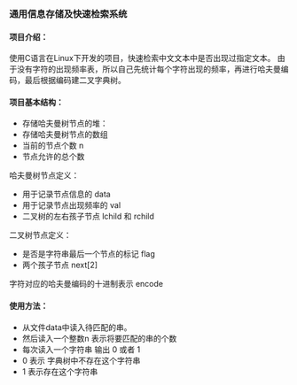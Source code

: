 ### 通用信息存储及快速检索系统

#### 项目介绍：

使用C语言在Linux下开发的项目，快速检索中文文本中是否出现过指定文本。
由于没有字符的出现频率表，所以自己先统计每个字符出现的频率，再进行哈夫曼编码，最后根据编码建二叉字典树。
#### 项目基本结构：
* 存储哈夫曼树节点的堆：
* 存储哈夫曼树节点的数组
* 当前的节点个数  n
* 节点允许的总个数

哈夫曼树节点定义：
* 用于记录节点信息的 data
* 用于记录节点出现频率的 val
* 二叉树的左右孩子节点 lchild 和 rchild

二叉树节点定义：
* 是否是字符串最后一个节点的标记 flag
* 两个孩子节点 next[2]

字符对应的哈夫曼编码的十进制表示 encode

#### 使用方法：
* 从文件data中读入待匹配的串。
* 然后读入一个整数n 表示将要匹配的串的个数
* 每次读入一个字符串 输出 0 或者 1 
* 0 表示 字典树中不存在这个字符串
* 1 表示存在这个字符串


